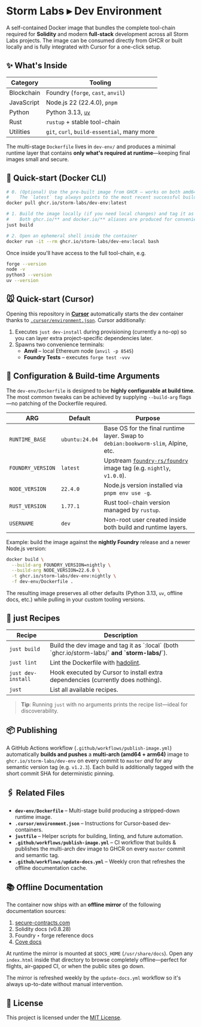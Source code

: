 # Storm Labs ▸ Dev Environment

A self-contained Docker image that bundles the complete tool-chain required for **Solidity** and modern **full-stack** development across all Storm Labs projects. The image can be consumed directly from GHCR or built locally and is fully integrated with Cursor for a one-click setup.

## ✨ What's Inside

| Category | Tooling |
|-----------|---------|
| Blockchain | Foundry (`forge`, `cast`, `anvil`) |
| JavaScript | Node.js 22 (22.4.0), `pnpm` |
| Python     | Python 3.13, [`uv`](https://github.com/astral-sh/uv) |
| Rust       | `rustup` + stable tool-chain |
| Utilities  | `git`, `curl`, `build-essential`, many more |

The multi-stage `Dockerfile` lives in `dev-env/` and produces a minimal runtime layer that contains **only what's required at runtime**—keeping final images small and secure.

## 🚀 Quick-start (Docker CLI)

```bash
# 0. (Optional) Use the pre-built image from GHCR – works on both amd64 & Apple Silicon/arm64
#    The `latest` tag always points to the most recent successful build from `master`.
docker pull ghcr.io/storm-labs/dev-env:latest

# 1. Build the image locally (if you need local changes) and tag it as :local
#    Both ghcr.io/** and docker.io/** aliases are produced for convenience.
just build

# 2. Open an ephemeral shell inside the container
docker run -it --rm ghcr.io/storm-labs/dev-env:local bash
```

Once inside you'll have access to the full tool-chain, e.g.

```bash
forge --version
node -v
python3 --version
uv --version
```

## 🐭 Quick-start (Cursor)

Opening this repository in **[Cursor](https://cursor.sh)** automatically starts the dev container thanks to [`.cursor/environment.json`](./.cursor/environment.json). Cursor additionally:

1. Executes `just dev-install` during provisioning (currently a no-op) so you can layer extra project-specific dependencies later.
2. Spawns two convenience terminals:
   * **Anvil** – local Ethereum node (`anvil -p 8545`)
   * **Foundry Tests** – executes `forge test -vvv`

## 🔧 Configuration & Build-time Arguments

The `dev-env/Dockerfile` is designed to be **highly configurable at build time**. The most common tweaks can be achieved by supplying `--build-arg` flags—no patching of the Dockerfile required.

| ARG | Default | Purpose |
|-----|---------|---------|
| `RUNTIME_BASE` | `ubuntu:24.04` | Base OS for the final runtime layer. Swap to `debian:bookworm-slim`, Alpine, etc. |
| `FOUNDRY_VERSION` | `latest` | Upstream [`foundry-rs/foundry`](https://github.com/foundry-rs/foundry) image tag (e.g. `nightly`, `v1.0.0`). |
| `NODE_VERSION` | `22.4.0` | Node.js version installed via `pnpm env use -g`. |
| `RUST_VERSION` | `1.77.1` | Rust tool-chain version managed by `rustup`. |
| `USERNAME` | `dev` | Non-root user created inside both build and runtime layers. |

Example: build the image against the **nightly Foundry** release and a newer Node.js version:

```bash
docker build \
  --build-arg FOUNDRY_VERSION=nightly \
  --build-arg NODE_VERSION=22.6.0 \
  -t ghcr.io/storm-labs/dev-env:nightly \
  -f dev-env/Dockerfile .
```

The resulting image preserves all other defaults (Python 3.13, `uv`, offline docs, etc.) while pulling in your custom tooling versions.

## 🧰 just Recipes

| Recipe | Description |
|--------|-------------|
| `just build` | Build the dev image and tag it as \`:local\` (both \`ghcr.io/storm-labs/**\` and \`storm-labs/**\`). |
| `just lint` | Lint the Dockerfile with [hadolint](https://github.com/hadolint/hadolint). |
| `just dev-install` | Hook executed by Cursor to install extra dependencies (currently does nothing). |
| `just` | List all available recipes. |

> **Tip**: Running `just` with no arguments prints the recipe list—ideal for discoverability.

## 📦 Publishing

A GitHub Actions workflow (`.github/workflows/publish-image.yml`) automatically **builds and pushes** a **multi-arch (amd64 + arm64)** image to `ghcr.io/storm-labs/dev-env` on every commit to `master` _and_ for any semantic version tag (e.g. `v1.2.3`). Each build is additionally tagged with the short commit SHA for deterministic pinning.

## 🖇️ Related Files

* **`dev-env/Dockerfile`** – Multi-stage build producing a stripped-down runtime image.
* **`.cursor/environment.json`** – Instructions for Cursor-based dev-containers.
* **`justfile`** – Helper scripts for building, linting, and future automation.
* **`.github/workflows/publish-image.yml`** – CI workflow that builds & publishes the multi-arch dev image to GHCR on every `master` commit and semantic tag.
* **`.github/workflows/update-docs.yml`** – Weekly cron that refreshes the offline documentation cache.

## 📚 Offline Documentation

The container now ships with an **offline mirror** of the following documentation sources:

1. [secure-contracts.com](https://secure-contracts.com)
2. Solidity docs (v0.8.28)
3. Foundry ‣ forge reference docs
4. [Cove docs](https://docs.cove.finance/)

At runtime the mirror is mounted at `$DOCS_HOME` (`/usr/share/docs`). Open any `index.html` inside that directory to browse completely offline—perfect for flights, air-gapped CI, or when the public sites go down.

The mirror is refreshed weekly by the `update-docs.yml` workflow so it's always up-to-date without manual intervention.

## 📝 License

This project is licensed under the [MIT License](./LICENSE).
